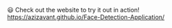 😃 Check out the website to try it out in action! https://azizavant.github.io/Face-Detection-Application/
